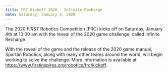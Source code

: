 ```yaml
---
title: FRC Kickoff 2020 - Infinite Recharge
date: Saturday, January 4, 2020
---
```


The 2020 _FIRST_ Robotics Competition (FRC) kicks off on Saturday, January 4th at 10:00 am
with the reveal of the 2020 game challenge, called Infinite Recharge.

With the reveal of the game and the release of the 2020 game manual, Spartan Robotics,
along with many other teams around the world, will begin working to solve the challenge.
More information is available at
<a class="link" target="_blank" href="https://www.firstinspires.org/robotics/frc/kickoff">
  https://www.firstinspires.org/robotics/frc/kickoff</a>.